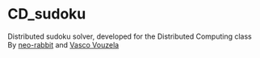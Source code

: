 # CD_sudoku
Distributed sudoku solver, developed for the Distributed Computing class
By [neo-rabbit](https://github.com/neo-rabbit) and [Vasco Vouzela](https://github.com/Vasco-Vouzela)
